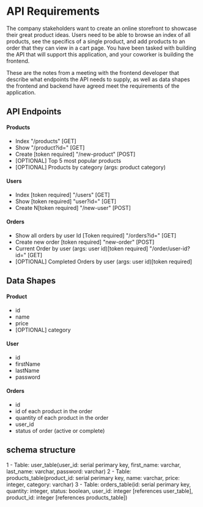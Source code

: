 # API Requirements

The company stakeholders want to create an online storefront to showcase their great product ideas. Users need to be able to browse an index of all products, see the specifics of a single product, and add products to an order that they can view in a cart page. You have been tasked with building the API that will support this application, and your coworker is building the frontend.

These are the notes from a meeting with the frontend developer that describe what endpoints the API needs to supply, as well as data shapes the frontend and backend have agreed meet the requirements of the application.

## API Endpoints

#### Products

- Index "/products" [GET]
- Show "/product?id=" [GET]
- Create [token required] "/new-product" [POST]
- [OPTIONAL] Top 5 most popular products
- [OPTIONAL] Products by category (args: product category)

#### Users

- Index [token required] "/users" [GET]
- Show [token required] "user?id=" [GET]
- Create N[token required] "/new-user" [POST]

#### Orders

- Show all orders by user Id [Token required] "/orders?id=" [GET]
- Create new order [token required] "new-order" [POST]
- Current Order by user (args: user id)[token required] "/order/user-id?id=" [GET]
- [OPTIONAL] Completed Orders by user (args: user id)[token required]

## Data Shapes

#### Product

- id
- name
- price
- [OPTIONAL] category

#### User

- id
- firstName
- lastName
- password

#### Orders

- id
- id of each product in the order
- quantity of each product in the order
- user_id
- status of order (active or complete)

## schema structure

1 - Table: user_table(user_id: serial perimary key, first_name: varchar, last_name: varchar, password: varchar)
2 - Table: products_table(product_id: serial perimary key, name: varchar, price: integer, category: varchar)
3 - Table: orders_table(id: serial perimary key, quantity: integer, status: boolean, user_id: integer [references user_table], product_id: integer [references products_table])
